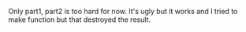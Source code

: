 Only part1, part2 is too hard for now. It's ugly but it works and I tried to make function but that destroyed the result.
